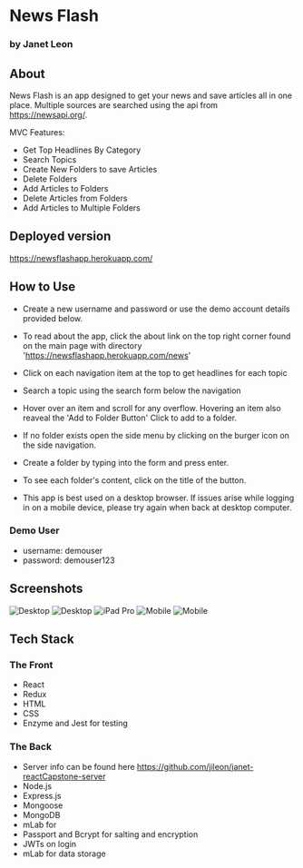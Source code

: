 # News Flash
### by Janet Leon

## About
News Flash is an app designed to get your news and save articles all in one place. Multiple sources are searched using the api from
https://newsapi.org/.

MVC Features:
- Get Top Headlines By Category
- Search Topics
- Create New Folders to save Articles
- Delete Folders
- Add Articles to Folders
- Delete Articles from Folders
- Add Articles to Multiple Folders

## Deployed version
https://newsflashapp.herokuapp.com/


## How to Use
- Create a new username and password or use the demo account details provided below.
- To read about the app, click the about link on the top right corner found on the main page with directory 'https://newsflashapp.herokuapp.com/news'
- Click on each navigation item at the top to get headlines for each topic
- Search a topic using the search form below the navigation
- Hover over an item and scroll for any overflow. Hovering an item also reaveal the 'Add to Folder Button' Click to add to a folder.
- If no folder exists open the side menu by clicking on the burger icon on the side navigation.
- Create a folder by typing into the form and press enter. 
- To see each folder's content, click on the title of the button. 

- This app is best used on a desktop browser. If issues arise while logging in on a mobile device, please try again when back at desktop computer. 

### Demo User
- username: demouser
- password: demouser123

## Screenshots

![Desktop](https://github.com/jileon/janet-reactCapstone-client/blob/master/screenshots/Desktop.png)
![Desktop](https://github.com/jileon/janet-reactCapstone-client/blob/master/screenshots/desktop-folder-contents.png)
![iPad Pro](https://github.com/jileon/janet-reactCapstone-client/blob/master/screenshots/ipadPro.png)
![Mobile](https://github.com/jileon/janet-reactCapstone-client/blob/master/screenshots/mobile.png)
![Mobile](https://github.com/jileon/janet-reactCapstone-client/blob/master/screenshots/mobile-folder-menu.png)



## Tech Stack
### The Front
- React
- Redux
- HTML
- CSS
- Enzyme and Jest for testing

### The Back
- Server info can be found here https://github.com/jileon/janet-reactCapstone-server
- Node.js
- Express.js
- Mongoose
- MongoDB
- mLab for 
- Passport and Bcrypt for salting and encryption
- JWTs on login
- mLab for data storage



